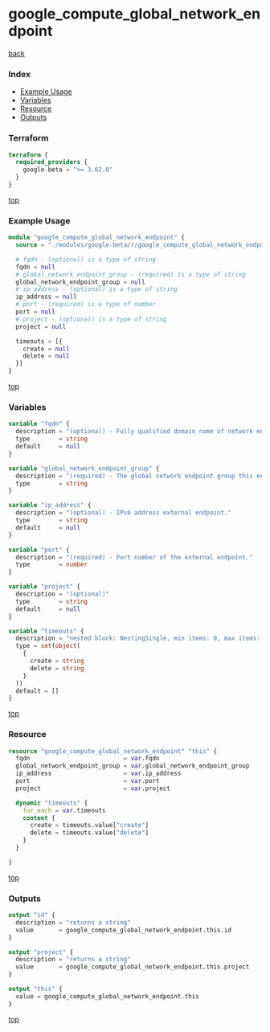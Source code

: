 # google_compute_global_network_endpoint

[back](../google-beta.md)

### Index

- [Example Usage](#example-usage)
- [Variables](#variables)
- [Resource](#resource)
- [Outputs](#outputs)

### Terraform

```terraform
terraform {
  required_providers {
    google-beta = ">= 3.62.0"
  }
}
```

[top](#index)

### Example Usage

```terraform
module "google_compute_global_network_endpoint" {
  source = "./modules/google-beta/r/google_compute_global_network_endpoint"

  # fqdn - (optional) is a type of string
  fqdn = null
  # global_network_endpoint_group - (required) is a type of string
  global_network_endpoint_group = null
  # ip_address - (optional) is a type of string
  ip_address = null
  # port - (required) is a type of number
  port = null
  # project - (optional) is a type of string
  project = null

  timeouts = [{
    create = null
    delete = null
  }]
}
```

[top](#index)

### Variables

```terraform
variable "fqdn" {
  description = "(optional) - Fully qualified domain name of network endpoint.\nThis can only be specified when network_endpoint_type of the NEG is INTERNET_FQDN_PORT."
  type        = string
  default     = null
}

variable "global_network_endpoint_group" {
  description = "(required) - The global network endpoint group this endpoint is part of."
  type        = string
}

variable "ip_address" {
  description = "(optional) - IPv4 address external endpoint."
  type        = string
  default     = null
}

variable "port" {
  description = "(required) - Port number of the external endpoint."
  type        = number
}

variable "project" {
  description = "(optional)"
  type        = string
  default     = null
}

variable "timeouts" {
  description = "nested block: NestingSingle, min items: 0, max items: 0"
  type = set(object(
    {
      create = string
      delete = string
    }
  ))
  default = []
}
```

[top](#index)

### Resource

```terraform
resource "google_compute_global_network_endpoint" "this" {
  fqdn                          = var.fqdn
  global_network_endpoint_group = var.global_network_endpoint_group
  ip_address                    = var.ip_address
  port                          = var.port
  project                       = var.project

  dynamic "timeouts" {
    for_each = var.timeouts
    content {
      create = timeouts.value["create"]
      delete = timeouts.value["delete"]
    }
  }

}
```

[top](#index)

### Outputs

```terraform
output "id" {
  description = "returns a string"
  value       = google_compute_global_network_endpoint.this.id
}

output "project" {
  description = "returns a string"
  value       = google_compute_global_network_endpoint.this.project
}

output "this" {
  value = google_compute_global_network_endpoint.this
}
```

[top](#index)